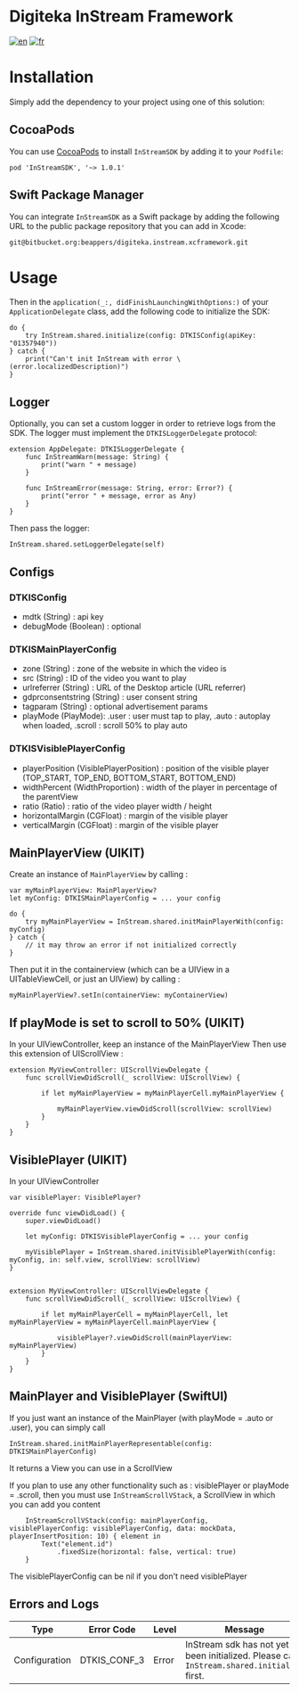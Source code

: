 # Digiteka InStream Framework

[![en](https://img.shields.io/badge/lang-en-red.svg)](ReadMe.md)
[![fr](https://img.shields.io/badge/lang-fr-blue.svg)](ReadMe.fr.md)

# Installation

Simply add the dependency to your project using one of this solution:

## CocoaPods

You can use [CocoaPods](https://cocoapods.org/) to install `InStreamSDK` by adding it to your `Podfile`:

`pod 'InStreamSDK', '~> 1.0.1'`

## Swift Package Manager

You can integrate `InStreamSDK` as a Swift package by adding the following URL to the public package repository that you can add in Xcode:

`git@bitbucket.org:beappers/digiteka.instream.xcframework.git`

# Usage

Then in the `application(_:, didFinishLaunchingWithOptions:)` of your `ApplicationDelegate` class, add the following code to initialize the SDK:

    do {
        try InStream.shared.initialize(config: DTKISConfig(apiKey: "01357940"))
    } catch {
        print("Can't init InStream with error \(error.localizedDescription)")
    }

## Logger

Optionally, you can set a custom logger in order to retrieve logs from the SDK. The logger must implement the `DTKISLoggerDelegate` protocol:

    extension AppDelegate: DTKISLoggerDelegate {
        func InStreamWarn(message: String) {
            print("warn " + message)
        }
        
        func InStreamError(message: String, error: Error?) {
            print("error " + message, error as Any)
        }
    }
    
Then pass the logger:

    InStream.shared.setLoggerDelegate(self)
    
## Configs

### DTKISConfig
- mdtk (String) : api key
- debugMode (Boolean) : optional

### DTKISMainPlayerConfig
- zone (String) : zone of the website in which the video is
- src (String) : ID of the video you want to play
- urlreferrer (String) : URL of the Desktop article (URL referrer)
- gdprconsentstring (String) : user consent string
- tagparam (String) : optional advertisement params
- playMode (PlayMode): .user : user must tap to play, .auto : autoplay when loaded, .scroll : scroll 50% to play auto

### DTKISVisiblePlayerConfig
- playerPosition (VisiblePlayerPosition) : position of the visible player (TOP_START, TOP_END, BOTTOM_START, BOTTOM_END)
- widthPercent (WidthProportion) : width of the player in percentage of the parentView
- ratio (Ratio) : ratio of the video player width / height
- horizontalMargin (CGFloat) : margin of the visible player
- verticalMargin (CGFloat) : margin of the visible player

## MainPlayerView (UIKIT)

Create an instance of `MainPlayerView` by calling : 
    
    var myMainPlayerView: MainPlayerView?
    let myConfig: DTKISMainPlayerConfig = ... your config
    
    do {
        try myMainPlayerView = InStream.shared.initMainPlayerWith(config: myConfig) 
    } catch {
        // it may throw an error if not initialized correctly
    }

Then put it in the containerview (which can be a UIView in a UITableViewCell, or just an UIView) by calling : 

    myMainPlayerView?.setIn(containerView: myContainerView)
    
## If playMode is set to scroll to 50% (UIKIT)

In your UIViewController, keep an instance of the MainPlayerView
Then use this extension of UIScrollView :

    extension MyViewController: UIScrollViewDelegate {
        func scrollViewDidScroll(_ scrollView: UIScrollView) {
        
            if let myMainPlayerView = myMainPlayerCell.myMainPlayerView {
            
                myMainPlayerView.viewDidScroll(scrollView: scrollView)
            }
        }
    }

## VisiblePlayer (UIKIT)

In your UIViewController

    var visiblePlayer: VisiblePlayer?

    override func viewDidLoad() {
        super.viewDidLoad()
        
        let myConfig: DTKISVisiblePlayerConfig = ... your config
        
        myVisiblePlayer = InStream.shared.initVisiblePlayerWith(config: myConfig, in: self.view, scrollView: scrollView)
    }
    
    
    extension MyViewController: UIScrollViewDelegate {
        func scrollViewDidScroll(_ scrollView: UIScrollView) {
        
            if let myMainPlayerCell = myMainPlayerCell, let myMainPlayerView = myMainPlayerCell.mainPlayerView {
            
                visiblePlayer?.viewDidScroll(mainPlayerView: myMainPlayerView)
            }
        }
    }

## MainPlayer and VisiblePlayer (SwiftUI)

If you just want an instance of the MainPlayer (with playMode = .auto or .user), you can simply call
 
    InStream.shared.initMainPlayerRepresentable(config: DTKISMainPlayerConfig)
    
It returns a View you can use in a ScrollView
    

If you plan to use any other functionality such as : visiblePlayer or playMode = .scroll, 
then you must use `InStreamScrollVStack`, a ScrollView in which you can add you content

        InStreamScrollVStack(config: mainPlayerConfig, visiblePlayerConfig: visiblePlayerConfig, data: mockData, playerInsertPosition: 10) { element in
            Text("element.id")
                .fixedSize(horizontal: false, vertical: true)
        }
        
The visiblePlayerConfig can be nil if you don't need visiblePlayer

## Errors and Logs

| Type          | Error Code   | Level    | Message                                                                                                                                    | Cause
|---------------|--------------|----------|--------------------------------------------------------------------------------------------------------------------------------------------|--------------------------------------------------------------------------------------------------------------------------------------------|     
| Configuration | DTKIS_CONF_3 | Error    | InStream sdk has not yet been initialized. Please call `InStream.shared.initialize` first.                                                 | `InStream.shared.initialize` has not been called yet        


